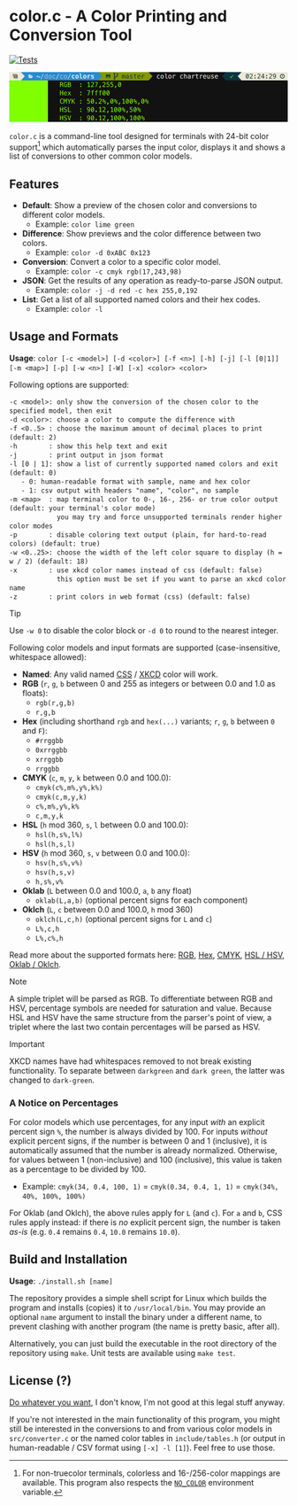 # color.c - A Color Printing and Conversion Tool
[![Tests](https://github.com/FlamingLeo/color.c/actions/workflows/run-tests.yml/badge.svg)](https://github.com/FlamingLeo/color.c/actions/workflows/run-tests.yml)

![example run](img/example.png)

`color.c` is a command-line tool designed for terminals with 24-bit color support[^1] which automatically parses the input color, displays it and shows a list of conversions to other common color models.

[^1]: For non-truecolor terminals, colorless and 16-/256-color mappings are available. This program also respects the [`NO_COLOR`](https://no-color.org/) environment variable.

## Features
- **Default**: Show a preview of the chosen color and conversions to different color models.
    - Example: `color lime green`
- **Difference**: Show previews and the color difference between two colors.
    - Example: `color -d 0xABC 0x123`
- **Conversion**: Convert a color to a specific color model.
    - Example: `color -c cmyk rgb(17,243,98)`
- **JSON**: Get the results of any operation as ready-to-parse JSON output.
    - Example: `color -j -d red -c hex 255,0,192`
- **List**: Get a list of all supported named colors and their hex codes.
    - Example: `color -l`

## Usage and Formats
**Usage**: `color [-c <model>] [-d <color>] [-f <n>] [-h] [-j] [-l [0|1]] [-m <map>] [-p] [-w <n>] [-W] [-x] <color> <color>`

Following options are supported:
```text
-c <model>: only show the conversion of the chosen color to the specified model, then exit
-d <color>: choose a color to compute the difference with
-f <0..5> : choose the maximum amount of decimal places to print (default: 2)
-h        : show this help text and exit
-j        : print output in json format
-l [0 | 1]: show a list of currently supported named colors and exit (default: 0)
   - 0: human-readable format with sample, name and hex color
   - 1: csv output with headers "name", "color", no sample
-m <map>  : map terminal color to 0-, 16-, 256- or true color output (default: your terminal's color mode)
            you may try and force unsupported terminals render higher color modes
-p        : disable coloring text output (plain, for hard-to-read colors) (default: true)
-w <0..25>: choose the width of the left color square to display (h = w / 2) (default: 18)
-x        : use xkcd color names instead of css (default: false)
            this option must be set if you want to parse an xkcd color name
-z        : print colors in web format (css) (default: false)
```

> [!TIP]
> Use `-w 0` to disable the color block or `-d 0` to round to the nearest integer.

Following color models and input formats are supported (case-insensitive, whitespace allowed):
- **Named**: Any valid named [CSS](https://github.com/bahamas10/css-color-names/blob/master/css-color-names.json) / [XKCD](https://xkcd.com/color/rgb/) color will work.
- **RGB** (`r`, `g`, `b` between 0 and 255 as integers or between 0.0 and 1.0 as floats): 
    - `rgb(r,g,b)`
    - `r,g,b`
- **Hex** (including shorthand `rgb` and `hex(...)` variants; `r`, `g`, `b` between `0` and `F`):
    - `#rrggbb`
    - `0xrrggbb`
    - `xrrggbb`
    - `rrggbb`
- **CMYK** (`c`, `m`, `y`, `k` between 0.0 and 100.0):
    - `cmyk(c%,m%,y%,k%)`
    - `cmyk(c,m,y,k)`
    - `c%,m%,y%,k%`
    - `c,m,y,k`
- **HSL** (`h` mod 360, `s`, `l` between 0.0 and 100.0):
    - `hsl(h,s%,l%)`
    - `hsl(h,s,l)`
- **HSV** (`h` mod 360, `s`, `v` between 0.0 and 100.0):
    - `hsv(h,s%,v%)`
    - `hsv(h,s,v)`
    - `h,s%,v%`
- **Oklab** (`L` between 0.0 and 100.0, `a`, `b` any float)
    - `oklab(L,a,b)` (optional percent signs for each component)
- **Oklch** (`L`, `c` between 0.0 and 100.0, `h` mod 360)
    - `oklch(L,c,h)` (optional percent signs for `L` and `c`)
    - `L%,c,h`
    - `L%,c%,h`

Read more about the supported formats here: [RGB](https://en.wikipedia.org/wiki/RGB_color_model), [Hex](https://en.wikipedia.org/wiki/Web_colors), [CMYK](https://en.wikipedia.org/wiki/CMYK_color_model), [HSL / HSV](https://en.wikipedia.org/wiki/HSL_and_HSV), [Oklab / Oklch](https://en.wikipedia.org/wiki/Oklab_color_space).

> [!NOTE]  
> A simple triplet will be parsed as RGB. To differentiate between RGB and HSV, percentage symbols are needed for saturation and value. Because HSL and HSV have the same structure from the parser's point of view, a triplet where the last two contain percentages will be parsed as HSV.

> [!IMPORTANT]  
> XKCD names have had whitespaces removed to not break existing functionality. To separate between `darkgreen` and `dark green`, the latter was changed to `dark-green`.

### A Notice on Percentages
For color models which use percentages, for any input *with* an explicit percent sign `%`, the number is always divided by 100. For inputs *without* explicit percent signs, if the number is between 0 and 1 (inclusive), it is automatically assumed that the number is already normalized. Otherwise, for values between 1 (non-inclusive) and 100 (inclusive), this value is taken as a percentage to be divided by 100.

- Example: `cmyk(34, 0.4, 100, 1)` = `cmyk(0.34, 0.4, 1, 1)` = `cmyk(34%, 40%, 100%, 100%)`

For Oklab (and Oklch), the above rules apply for `L` (and `c`). For `a` and `b`, CSS rules apply instead: if there is *no* explicit percent sign, the number is taken *as-is* (e.g. `0.4` remains `0.4`, `10.0` remains `10.0`).

## Build and  Installation
**Usage**: `./install.sh [name]`

The repository provides a simple shell script for Linux which builds the program and installs (copies) it to `/usr/local/bin`. You may provide an optional `name` argument to install the binary under a different name, to prevent clashing with another program (the name is pretty basic, after all).

Alternatively, you can just build the executable in the root directory of the repository using `make`. Unit tests are available using `make test`.

## License (?)
[Do whatever you want](https://en.wikipedia.org/wiki/WTFPL), I don't know, I'm not good at this legal stuff anyway.

If you're not interested in the main functionality of this program, you might still be interested in the conversions to and from various color models in `src/converter.c` or the named color tables in `include/tables.h` (or output in human-readable / CSV format using `[-x] -l [1]`). Feel free to use those.